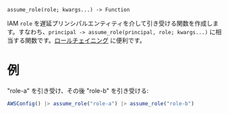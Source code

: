 ```
assume_role(role; kwargs...) -> Function
```

IAM `role` を遅延プリンシパルエンティティを介して引き受ける関数を作成します。すなわち、`principal -> assume_role(principal, role; kwargs...)` に相当する関数です。[ロールチェイニング](https://docs.aws.amazon.com/IAM/latest/UserGuide/id_roles_terms-and-concepts.html#iam-term-role-chaining) に便利です。

# 例

"role-a" を引き受け、その後 "role-b" を引き受ける:

```julia
AWSConfig() |> assume_role("role-a") |> assume_role("role-b")
```
